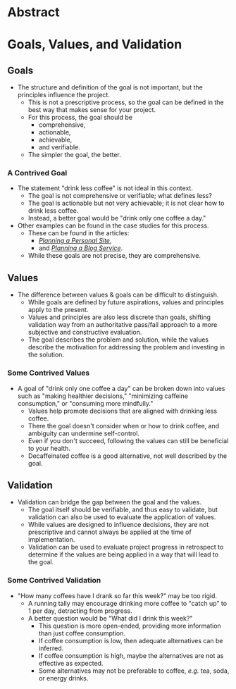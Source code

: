 # Abstract
<!-- TODO -->

# Goals, Values, and Validation
<!-- TODO: describe the purpose of having goals, values, and validation -->

## Goals
<!-- TODO: introduction -->
- The structure and definition of the goal is not important, but the principles
    influence the project.
    - This is not a prescriptive process, so the goal can be defined in the best
        way that makes sense for your project.
    - For this process, the goal should be
        - comprehensive,
        - actionable,
        - achievable,
        - and verifiable.
    - The simpler the goal, the better.

### A Contrived Goal
- The statement "drink less coffee" is not ideal in this context.
    - The goal is not comprehensive or verifiable; what defines less?
    - The goal is actionable but not very achievable; it is not clear how
        to drink less coffee.
    - Instead, a better goal would be "drink only one coffee a day."
- Other examples can be found in the case studies for this process.
    - These can be found in the articles:
        - [*Planning a Personal Site*](
            ./planning-a-personal-site.md/#step-1),
        - and [*Planning a Blog Service*](
            ./planning-a-blog-service.md/#step-1).
    - While these goals are not precise, they are comprehensive.

## Values
<!-- TODO: introduction -->
- The difference between values & goals can be difficult to distinguish. <!-- Ref? -->
    - While goals are defined by future aspirations, values and principles apply
        to the present.
    - Values and principles are also less discrete than goals, shifting
        validation way from an authoritative pass/fail approach to a more
        subjective and constructive evaluation.
    - The goal describes the problem and solution, while the values describe
        the motivation for addressing the problem and investing in the solution.

### Some Contrived Values
- A goal of "drink only one coffee a day" can be broken down into
    values such as "making healthier decisions," "minimizing caffeine
    consumption," or "consuming more mindfully."
    - Values help promote decisions that are aligned with drinking less coffee.
    - There the goal doesn't consider when or how to drink coffee, and ambiguity
        can undermine self-control.
    - Even if you don't succeed, following the values can still be beneficial to
        your health.
    - Decaffeinated coffee is a good alternative, not well described by the
        goal.

## Validation
<!-- TODO: introduction -->
- Validation can bridge the gap between the goal and the values. <!-- Ref? -->
    - The goal itself should be verifiable, and thus easy to validate, but
        validation can also be used to evaluate the application of values.
    - While values are designed to influence decisions, they are not
        prescriptive and cannot always be applied at the time of implementation.
    - Validation can be used to evaluate project progress in retrospect to
        determine if the values are being applied in a way that will lead to
        the goal.

### Some Contrived Validation
- "How many coffees have I drank so far this week?" may be too rigid.
    - A running tally may encourage drinking more coffee to "catch up" to 1
        per day, detracting from progress.
    - A better question would be "What did I drink this week?"
        - This question is more open-ended, providing more information than
            just coffee consumption.
        - If coffee consumption is low, then adequate alternatives can be
            inferred.
        - If coffee consumption is high, maybe the alternatives are not as
            effective as expected.
        - Some alternatives may not be preferable to coffee, *e.g.* tea,
            soda, or energy drinks.
